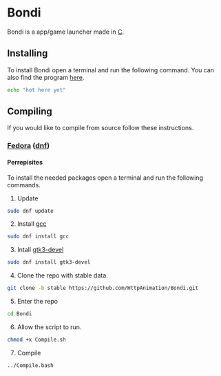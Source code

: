 # Bondi
Bondi is a app/game launcher made in [C](https://en.wikipedia.org/wiki/C_(programming_language)).

## Installing
To install Bondi open a terminal and run the following command. You can also find the program [here]().
```bash
echo "hot here yet"
```

## Compiling
If you would like to compile from source follow these instructions.

### [Fedora](https://fedoraproject.org/) ([dnf](https://docs.fedoraproject.org/en-US/quick-docs/dnf/))

#### Perrepisites 
To install the needed packages open a terminal and run the following commands.

1) Update
```bash
sudo dnf update
```
2) Install [gcc](https://gcc.gnu.org/)
```bash
sudo dnf install gcc
```
3) Intall [gtk3-devel](https://packages.fedoraproject.org/pkgs/gtk3/gtk3-devel/)
```bash
sudo dnf install gtk3-devel
```
4) Clone the repo with stable data.
```bash
git clone -b stable https://github.com/HttpAnimation/Bondi.git 
```
5) Enter the repo
```bash
cd Bondi
```
6) Allow the script to run.
```bash
chmod +x Compile.sh
```
7) Compile
```bash
../Compile.bash
```